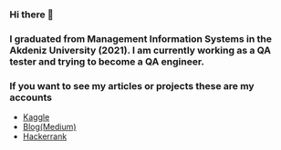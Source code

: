 ### Hi there 👋

### I graduated from Management Information Systems in the Akdeniz University (2021). I am currently working as a QA tester and trying to become a QA engineer.
### If you want to see my articles or projects these are my accounts
- [Kaggle](https://www.kaggle.com/frkyz07)
- [Blog(Medium)](https://frkyz07-13.medium.com/)
- [Hackerrank](https://www.hackerrank.com/frkyz07_13)
